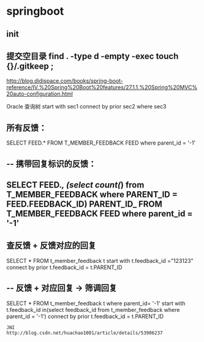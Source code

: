 # springboot
## init
提交空目录
find . -type d -empty -exec touch {}/.gitkeep \;
--

http://blog.didispace.com/books/spring-boot-reference/IV.%20Spring%20Boot%20features/27.1.1.%20Spring%20MVC%20auto-configuration.html

Oracle 查询树 start with sec1 connect by prior sec2 where sec3


所有反馈：
-- 
SELECT 
    FEED.*
    FROM T_MEMBER_FEEDBACK FEED
    where parent_id = '-1'
    
-- 
携带回复标识的反馈：
-- 
SELECT 
    FEED.*,
    (select count(*) from T_MEMBER_FEEDBACK where PARENT_ID = FEED.FEEDBACK_ID) PARENT_ID_
    FROM T_MEMBER_FEEDBACK FEED
    where parent_id = '-1'
 -- 
 查反馈 + 反馈对应的回复
 -- 
SELECT * FROM
    t_member_feedback t
    start with t.feedback_id ="123123"
    connect by prior t.feedback_id = t.PARENT_ID

 -- 
反馈 + 对应回复 -> 筛调回复
 -- 
SELECT * FROM
    t_member_feedback t
    where parent_id= '-1'
    start with t.feedback_id in(select feedback_id from t_member_feedback where parent_id = '-1')
    connect by prior t.feedback_id = t.PARENT_ID
    
    JNI
    http://blog.csdn.net/huachao1001/article/details/53906237